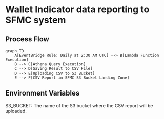 # Wallet Indicator data reporting to SFMC system
## Process Flow

```mermaid
graph TD
    A[EventBridge Rule: Daily at 2:30 AM UTC] --> B[Lambda Function Execution]
    B --> C[Athena Query Execution]
    C --> D[Saving Result to CSV File]
    D --> E[Uploading CSV to S3 Bucket]
    E --> F[CSV Report in SFMC S3 Bucket Landing Zone]
```

## Environment Variables
S3_BUCKET: The name of the S3 bucket where the CSV report will be uploaded.
